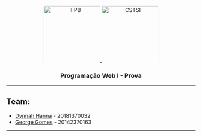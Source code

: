 <p align="center">
  <a href="https://www.ifpb.edu.br/">
    <img alt="IFPB" src="https://avatars0.githubusercontent.com/u/2523928?s=400&v=4" width=150 >
  </a>
  
  <a href="https://estudante.ifpb.edu.br/cursos/39">
  <img alt="CSTSI" src="https://henrifrade.github.io/Marvelist/images/others/TSI.svg" width=150>
  </a>
</p>

<h3 align="center">
  Programação Web I - Prova
</h3>

---

## Team:

- [Dynnah Hanna](https://github.com/dynnah) - 20181370032
- [George Gomes](https://github.com/georgegomesq) - 20142370163

---
